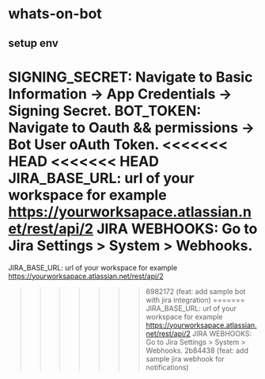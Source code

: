 # whats-on-bot

## setup env
SIGNING_SECRET: Navigate to Basic Information → App Credentials → Signing Secret.
BOT_TOKEN: Navigate to Oauth && permissions → Bot User oAuth Token.
<<<<<<< HEAD
<<<<<<< HEAD
JIRA_BASE_URL: url of your workspace for example https://yourworksapace.atlassian.net/rest/api/2
JIRA WEBHOOKS: Go to Jira Settings > System > Webhooks.
=======
JIRA_BASE_URL: url of your workspace for example https://yourworksapace.atlassian.net/rest/api/2
>>>>>>> 6982172 (feat: add sample bot with jira integration)
=======
JIRA_BASE_URL: url of your workspace for example https://yourworksapace.atlassian.net/rest/api/2
JIRA WEBHOOKS: Go to Jira Settings > System > Webhooks.
>>>>>>> 2b84438 (feat: add sample jira webhook for notifications)
